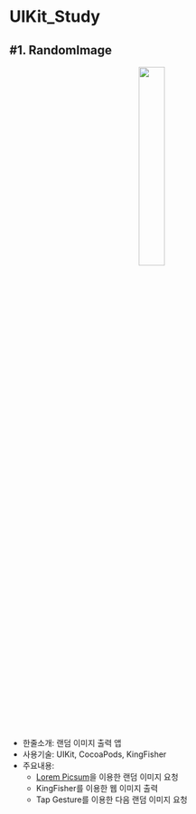 # UIKit_Study

## #1. RandomImage
<p align="center"><img src="https://user-images.githubusercontent.com/54430715/120281403-de754180-c2f3-11eb-980b-8646a87d991e.gif" width="30%" height="30%"></p>

- 한줄소개: 랜덤 이미지 출력 앱
- 사용기술: UIKit, CocoaPods, KingFisher
- 주요내용:
  - [Lorem Picsum](https://picsum.photos/)을 이용한 랜덤 이미지 요청
  - KingFisher를 이용한 웹 이미지 출력
  - Tap Gesture를 이용한 다음 랜덤 이미지 요청

